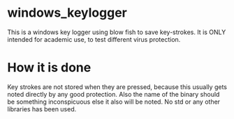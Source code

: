 windows_keylogger
=================
This is a windows key logger using blow fish to save key-strokes. It is ONLY intended for academic use, to test different virus protection.


How it is done
==============
Key strokes are not stored when they are pressed, because this usually gets noted directly by any good protection. Also the name of the binary should be something inconspicuous else it also will be noted. No std or any other libraries has been used.  
